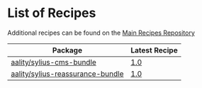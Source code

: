 # List of Recipes

Additional recipes can be found on the [Main Recipes Repository](https://github.com/symfony/recipes/blob/flex/main/RECIPES.md)

| Package | Latest Recipe |
| --- | --- |
| [aality/sylius-cms-bundle](https://packagist.org/packages/aality/sylius-cms-bundle) | [1.0](aality/sylius-cms-bundle/1.0) |
| [aality/sylius-reassurance-bundle](https://packagist.org/packages/aality/sylius-reassurance-bundle) | [1.0](aality/sylius-reassurance-bundle/1.0) |